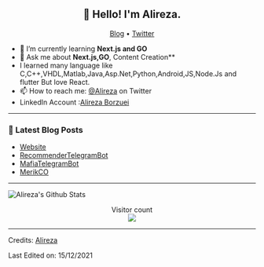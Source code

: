 <h2 align="center">👋 Hello! I'm Alireza.</h2>
<p align="center">
  <a href="http://alirezaborzuei.unaux.com/?i=1">Blog</a> •
  <a href="https://twitter.com/iamjatinrao">Twitter</a>
</p>

- 🌱 I’m currently learning **Next.js and GO**
- 💬 Ask me about **Next.js,GO**, Content Creation**
- I learned many language like C,C++,VHDL,Matlab,Java,Asp.Net,Python,Android,JS,Node.Js and flutter But love React.
- 📫 How to reach me: [@Alireza](https://twitter.com/Alirezaborzuei) on Twitter
- LinkedIn Account :[Alireza Borzuei](https://www.linkedin.com/in/alireza-borzuei-088119a1/)

-----

### 📝 Latest Blog Posts

<!-- BLOG-POST-LIST:START -->
- [Website](http://alirezaborzuei.unaux.com/?i=1)
- [RecommenderTelegramBot](#)
- [MafiaTelegramBot](#)
- [MerikCO](http://www.merikco.com/)
<!-- BLOG-POST-LIST:END -->

-----

<img align="center" alt="Alireza's Github Stats" src="https://github-readme-stats.vercel.app/api?username=alirezaborzuei&show_icons=true&hide_border=true" />

<p align="center"> 
  Visitor count<br>
  <img src="https://profile-counter.glitch.me/alirezaborzuei/count.svg" />
</p>

-----
Credits: [Alireza](https://github.com/alirezaborzuei)

Last Edited on: 15/12/2021
